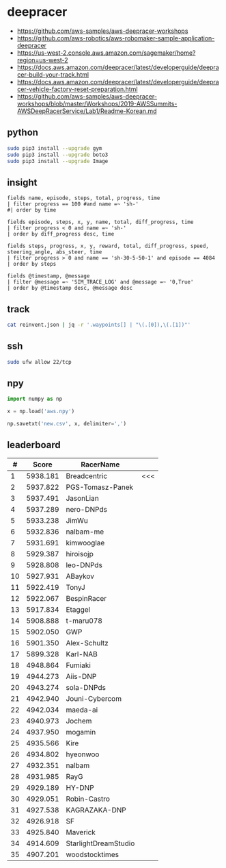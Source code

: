 # deepracer

* <https://github.com/aws-samples/aws-deepracer-workshops>
* <https://github.com/aws-robotics/aws-robomaker-sample-application-deepracer>
* <https://us-west-2.console.aws.amazon.com/sagemaker/home?region=us-west-2>
* <https://docs.aws.amazon.com/deepracer/latest/developerguide/deepracer-build-your-track.html>
* <https://docs.aws.amazon.com/deepracer/latest/developerguide/deepracer-vehicle-factory-reset-preparation.html>
* <https://github.com/aws-samples/aws-deepracer-workshops/blob/master/Workshops/2019-AWSSummits-AWSDeepRacerService/Lab1/Readme-Korean.md>

## python

```bash
sudo pip3 install --upgrade gym
sudo pip3 install --upgrade boto3
sudo pip3 install --upgrade Image
```

## insight

```
fields name, episode, steps, total, progress, time
| filter progress == 100 #and name =~ 'sh-'
#| order by time

fields episode, steps, x, y, name, total, diff_progress, time
| filter progress < 0 and name =~ 'sh-'
| order by diff_progress desc, time

fields steps, progress, x, y, reward, total, diff_progress, speed, steering_angle, abs_steer, time
| filter progress > 0 and name == 'sh-30-5-50-1' and episode == 4084
| order by steps

fields @timestamp, @message
| filter @message =~ 'SIM_TRACE_LOG' and @message =~ '0,True'
| order by @timestamp desc, @message desc
```

## track

```bash
cat reinvent.json | jq -r '.waypoints[] | "\(.[0]),\(.[1])"'
```

## ssh

```bash
sudo ufw allow 22/tcp
```

## npy

```python
import numpy as np

x = np.load('aws.npy')

np.savetxt('new.csv', x, delimiter=',')
```

## leaderboard

<!-- leaderboard -->
| # | Score | RacerName |   |
| - | ----- | --------- | - |
| 1 | 5938.181 | Breadcentric | <<< |
| 2 | 5937.822 | PGS-Tomasz-Panek | |
| 3 | 5937.491 | JasonLian | |
| 4 | 5937.289 | nero-DNPds | |
| 5 | 5933.238 | JimWu | |
| 6 | 5932.836 | nalbam-me | |
| 7 | 5931.691 | kimwooglae | |
| 8 | 5929.387 | hiroisojp | |
| 9 | 5928.808 | leo-DNPds | |
| 10 | 5927.931 | ABaykov | |
| 11 | 5922.419 | TonyJ | |
| 12 | 5922.067 | BespinRacer | |
| 13 | 5917.834 | Etaggel | |
| 14 | 5908.888 | t-maru078 | |
| 15 | 5902.050 | GWP | |
| 16 | 5901.350 | Alex-Schultz | |
| 17 | 5899.328 | Karl-NAB | |
| 18 | 4948.864 | Fumiaki | |
| 19 | 4944.273 | Aiis-DNP | |
| 20 | 4943.274 | sola-DNPds | |
| 21 | 4942.940 | Jouni-Cybercom | |
| 22 | 4942.034 | maeda-ai | |
| 23 | 4940.973 | Jochem | |
| 24 | 4937.950 | mogamin | |
| 25 | 4935.566 | Kire | |
| 26 | 4934.802 | hyeonwoo | |
| 27 | 4932.351 | nalbam | |
| 28 | 4931.985 | RayG | |
| 29 | 4929.189 | HY-DNP | |
| 30 | 4929.051 | Robin-Castro | |
| 31 | 4927.538 | KAGRAZAKA-DNP | |
| 32 | 4926.918 | SF | |
| 33 | 4925.840 | Maverick | |
| 34 | 4914.609 | StarlightDreamStudio | |
| 35 | 4907.201 | woodstocktimes | |
